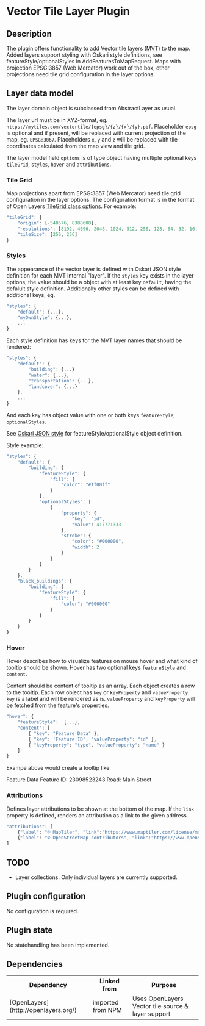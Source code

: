 # Vector Tile Layer Plugin  

## Description

The plugin offers functionality to add Vector tile layers ([MVT](https://www.mapbox.com/vector-tiles/specification/)) to the map. Added layers support styling with Oskari style definitions, see featureStyle/optionalStyles in AddFeaturesToMapRequest. Maps with projection EPSG:3857 (Web Mercator) work out of the box, other projections need tile grid configuration in the layer options.


## Layer data model

The layer domain object is subclassed from AbstractLayer as usual.

The layer url must be in XYZ-format, eg. `https://mytiles.com/vectortile/{epsg}/{z}/{x}/{y}.pbf`. Placeholder `epsg` is optional and if present, will be replaced with current projection of the map, eg. `EPSG:3067`. Placeholders `x`, `y` and `z` will be replaced with tile coordinates calculated from the map view and tile grid.

The layer model field `options` is of type object having multiple optional keys `tileGrid`, `styles`, `hover` and `attributions`.

### Tile Grid

Map projections apart from EPSG:3857 (Web Mercator) need tile grid configuration in the layer options. The configuration format is in the format of Open Layers [TileGrid class options](http://openlayers.org/en/v5.2.0/apidoc/module-ol_tilegrid_TileGrid-TileGrid.html#TileGrid). For example:

```javascript
"tileGrid": {
    "origin": [-548576, 8388608],
    "resolutions": [8192, 4096, 2048, 1024, 512, 256, 128, 64, 32, 16, 8, 4, 2, 1, 0.5, 0.25],
    "tileSize": [256, 256]
}
```

### Styles

The appearance of the vector layer is defined with Oskari JSON style definition for each MVT internal "layer". If the `styles` key exists in the layer options, the value should be a object with at least key `default`, having the defalult style definition. Additionally other styles can be defined with additional keys, eg.

```javascript
"styles": {
    "default": {...},
    "myOwnStyle": {...},
    ...
}
```

Each style definition has keys for the MVT layer names that should be rendered:

```javascript
"styles": {
    "default": {
        "building": {...}
        "water": {...},
        "transportation": {...},
        "landcover": {...}
    },
    ...
}
```

And each key has object value with one or both keys `featureStyle`, `optionalStyles`.

See [Oskari JSON style](/documentation/examples/oskari-style) for featureStyle/optionalStyle object definition.

Style example:

```javascript
"styles": {
    "default": {
        "building": {
            "featureStyle": {
                "fill": {
                    "color": "#ff00ff"
                }
            },
            "optionalStyles": [
                {
                    "property": {
                        "key": "id",
                        "value": 417771333
                    },
                    "stroke": {
                        "color": "#000000",
                        "width": 2
                    }
                }
            ]
        }
    },
    "black_buildings": {
        "building": {
            "featureStyle": {
                "fill": {
                    "color": "#000000"
                }
            }
        }
    }
}
```

### Hover

Hover describes how to visualize features on mouse hover and what kind of tooltip should be shown.
Hover has two optional keys `featureStyle` and `content`.

Content should be content of tooltip as an array. Each object creates a row to the tooltip.
Each row object has `key` or `keyProperty` and `valueProperty`.
`key` is a label and will be rendered as is.
`valueProperty` and `keyProperty` will be fetched from the feature's properties.

```javascript
"hover": {
    "featureStyle":  {...},
    "content": [
        { "key": "Feature Data" },
        { "key": 'Feature ID', "valueProperty": "id" },
        { "keyProperty": "type", "valueProperty": "name" }
    ]
}
```
Exampe above would create a tooltip like

Feature Data
Feature ID: 23098523243
Road: Main Street

### Attributions

Defines layer attributions to be shown at the bottom of the map.
If the `link` property is defined, renders an attribution as a link to the given address.

```javascript
"attributions": [
    {"label": "© MapTiler", "link":"https://www.maptiler.com/license/maps/"},
    {"label": "© OpenStreetMap contributors", "link":"https://www.openstreetmap.org/copyright"}
]
```

## TODO

* Layer collections. Only individual layers are currently supported.

## Plugin configuration

No configuration is required. 

## Plugin state

No statehandling has been implemented.

## Dependencies

<table class="table">
  <tr>
    <th>Dependency</th><th>Linked from</th><th>Purpose</th>
  </tr>
  <tr>
    <td> [OpenLayers](http://openlayers.org/) </td>
    <td> imported from NPM</td>
    <td> Uses OpenLayers Vector tile source & layer support</td>
  </tr>
</table>
